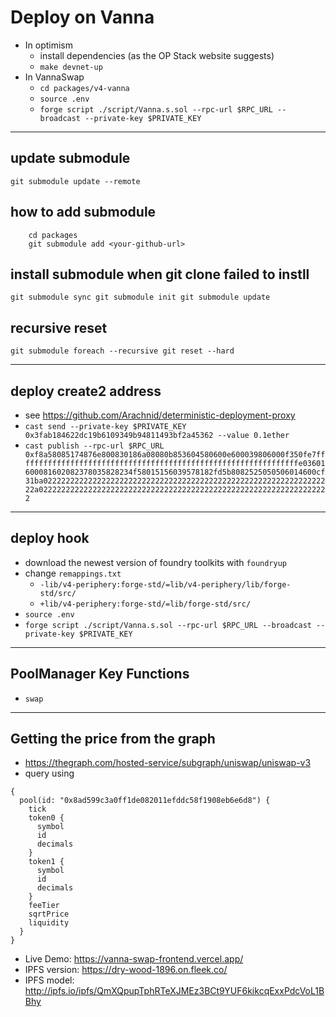 # Deploy on Vanna

- In optimism
  - install dependencies (as the OP Stack website suggests)
  - `make devnet-up`
- In VannaSwap
  - `cd packages/v4-vanna`
  - `source .env`
  - `forge script ./script/Vanna.s.sol --rpc-url $RPC_URL --broadcast --private-key $PRIVATE_KEY`

---

## update submodule

`git submodule update --remote`

## how to add submodule

```
    cd packages
    git submodule add <your-github-url>
```

## install submodule when git clone failed to instll

`git submodule sync
git submodule init
git submodule update`

## recursive reset

`git submodule foreach --recursive git reset --hard`

---

## deploy create2 address

- see https://github.com/Arachnid/deterministic-deployment-proxy
- `cast send --private-key $PRIVATE_KEY 0x3fab184622dc19b6109349b94811493bf2a45362 --value 0.1ether`
- `cast publish --rpc-url $RPC_URL 0xf8a58085174876e800830186a08080b853604580600e600039806000f350fe7fffffffffffffffffffffffffffffffffffffffffffffffffffffffffffffffe03601600081602082378035828234f58015156039578182fd5b8082525050506014600cf31ba02222222222222222222222222222222222222222222222222222222222222222a02222222222222222222222222222222222222222222222222222222222222222`

---

## deploy hook

- download the newest version of foundry toolkits with `foundryup`
- change `remappings.txt`
  - `-lib/v4-periphery:forge-std/=lib/v4-periphery/lib/forge-std/src/`
  - `+lib/v4-periphery:forge-std/=lib/forge-std/src/`
- `source .env`
- `forge script ./script/Vanna.s.sol --rpc-url $RPC_URL --broadcast --private-key $PRIVATE_KEY`

---

## PoolManager Key Functions

- `swap`

---

## Getting the price from the graph

- https://thegraph.com/hosted-service/subgraph/uniswap/uniswap-v3
- query using

```
{
  pool(id: "0x8ad599c3a0ff1de082011efddc58f1908eb6e6d8") {
    tick
    token0 {
      symbol
      id
      decimals
    }
    token1 {
      symbol
      id
      decimals
    }
    feeTier
    sqrtPrice
    liquidity
  }
}
```

- Live Demo: https://vanna-swap-frontend.vercel.app/
- IPFS version: https://dry-wood-1896.on.fleek.co/
- IPFS model: http://ipfs.io/ipfs/QmXQpupTphRTeXJMEz3BCt9YUF6kikcqExxPdcVoL1BBhy
